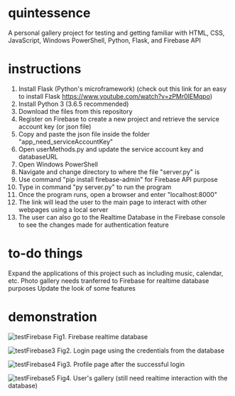 # quintessence
A personal gallery project for testing and getting familiar with HTML, CSS, JavaScript, Windows PowerShell, Python, Flask, and Firebase API

# instructions
1. Install Flask (Python's microframework) (check out this link for an easy to install Flask https://www.youtube.com/watch?v=zPMr0lEMqpo)
2. Install Python 3 (3.6.5 recommended)
3. Download the files from this repository
4. Register on Firebase to create a new project and retrieve the service account key (or json file)
5. Copy and paste the json file inside the folder "app_need_serviceAccountKey"
6. Open userMethods.py and update the service account key and databaseURL
7. Open Windows PowerShell
8. Navigate and change directory to where the file "server.py" is
9. Use command "pip install firebase-admin" for Firebase API purpose
10. Type in command "py server.py" to run the program
11. Once the program runs, open a browser and enter "localhost:8000"
13. The link will lead the user to the main page to interact with other webpages using a local server
14. The user can also go to the Realtime Database in the Firebase console to see the changes made for authentication feature

# to-do things
 Expand the applications of this project such as including music, calendar, etc.
 Photo gallery needs tranferred to Firebase for realtime database purposes
 Update the look of some features
 
# demonstration

![testFirebase](https://user-images.githubusercontent.com/44308446/60702239-f3f14f00-9ec3-11e9-8ef0-509594296d86.png)
Fig1. Firebase realtime database

![testFirebase3](https://user-images.githubusercontent.com/44308446/60640592-78bd6980-9ded-11e9-9d77-6b47fdd1453c.png)
Fig2. Login page using the credentials from the database

![testFirebase4](https://user-images.githubusercontent.com/44308446/60640594-7fe47780-9ded-11e9-8d74-dd514249d056.png)
Fig3. Profile page after the successful login

![testFirebase5](https://user-images.githubusercontent.com/44308446/60640595-7fe47780-9ded-11e9-9bd1-e02e13c1d452.png)
Fig4. User's gallery (still need realtime interaction with the database)
